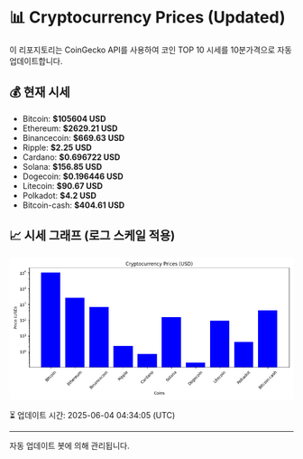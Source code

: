 
# 📊 Cryptocurrency Prices (Updated)

이 리포지토리는 CoinGecko API를 사용하여 코인 TOP 10 시세를 10분가격으로 자동 업데이트합니다.

## 💰 현재 시세
- Bitcoin: **$105604 USD**
- Ethereum: **$2629.21 USD**
- Binancecoin: **$669.63 USD**
- Ripple: **$2.25 USD**
- Cardano: **$0.696722 USD**
- Solana: **$156.85 USD**
- Dogecoin: **$0.196446 USD**
- Litecoin: **$90.67 USD**
- Polkadot: **$4.2 USD**
- Bitcoin-cash: **$404.61 USD**

## 📈 시세 그래프 (로그 스케일 적용)
![Crypto Prices](crypto_prices.png)

⏳ 업데이트 시간: 2025-06-04 04:34:05 (UTC)

---
자동 업데이트 봇에 의해 관리됩니다.
